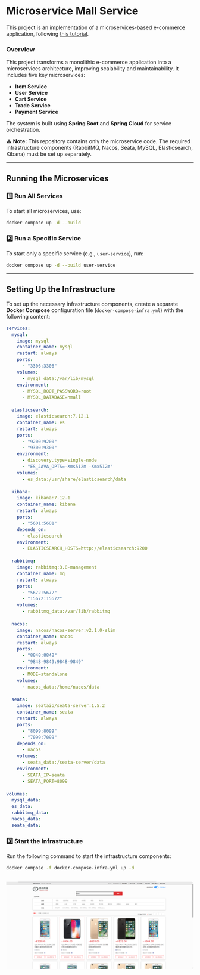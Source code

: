 # Microservice Mall Service  

This project is an implementation of a microservices-based e-commerce application, following [this tutorial](https://www.bilibili.com/video/BV1S142197x7/?spm_id_from=333.1387.favlist.content.click&vd_source=4b6f260d8f4a2ff2fa4c78872b019102).  

### Overview  
This project transforms a monolithic e-commerce application into a microservices architecture, improving scalability and maintainability. It includes five key microservices:  
- **Item Service**  
- **User Service**  
- **Cart Service**  
- **Trade Service**  
- **Payment Service**  

The system is built using **Spring Boot** and **Spring Cloud** for service orchestration.  

⚠️ **Note:** This repository contains only the microservice code. The required infrastructure components (RabbitMQ, Nacos, Seata, MySQL, Elasticsearch, Kibana) must be set up separately.  

---

## Running the Microservices  

### 1️⃣ Run All Services  
To start all microservices, use:  
```sh
docker compose up -d --build
```

### 2️⃣ Run a Specific Service  
To start only a specific service (e.g., `user-service`), run:  
```sh
docker compose up -d --build user-service
```

---

## Setting Up the Infrastructure  

To set up the necessary infrastructure components, create a separate **Docker Compose** configuration file (`docker-compose-infra.yml`) with the following content:  

```yaml
services:
  mysql:
    image: mysql
    container_name: mysql
    restart: always
    ports:
      - "3306:3306"
    volumes:
      - mysql_data:/var/lib/mysql
    environment:
      - MYSQL_ROOT_PASSWORD=root
      - MYSQL_DATABASE=hmall

  elasticsearch:
    image: elasticsearch:7.12.1
    container_name: es
    restart: always
    ports:
      - "9200:9200"
      - "9300:9300"
    environment:
      - discovery.type=single-node
      - "ES_JAVA_OPTS=-Xms512m -Xmx512m"
    volumes:
      - es_data:/usr/share/elasticsearch/data

  kibana:
    image: kibana:7.12.1
    container_name: kibana
    restart: always
    ports:
      - "5601:5601"
    depends_on:
      - elasticsearch
    environment:
      - ELASTICSEARCH_HOSTS=http://elasticsearch:9200

  rabbitmq:
    image: rabbitmq:3.8-management
    container_name: mq
    restart: always
    ports:
      - "5672:5672"
      - "15672:15672"
    volumes:
      - rabbitmq_data:/var/lib/rabbitmq

  nacos:
    image: nacos/nacos-server:v2.1.0-slim
    container_name: nacos
    restart: always
    ports:
      - "8848:8848"
      - "9848-9849:9848-9849"
    environment:
      - MODE=standalone
    volumes:
      - nacos_data:/home/nacos/data

  seata:
    image: seataio/seata-server:1.5.2
    container_name: seata
    restart: always
    ports:
      - "8099:8099"
      - "7099:7099"
    depends_on:
      - nacos
    volumes:
      - seata_data:/seata-server/data
    environment:
      - SEATA_IP=seata
      - SEATA_PORT=8099

volumes:
  mysql_data:
  es_data:
  rabbitmq_data:
  nacos_data:
  seata_data:
```

### 3️⃣ Start the Infrastructure  
Run the following command to start the infrastructure components:  
```sh
docker compose -f docker-compose-infra.yml up -d
```
![screenshot](Snipaste_2025-03-12_16-24-52.png)
---

